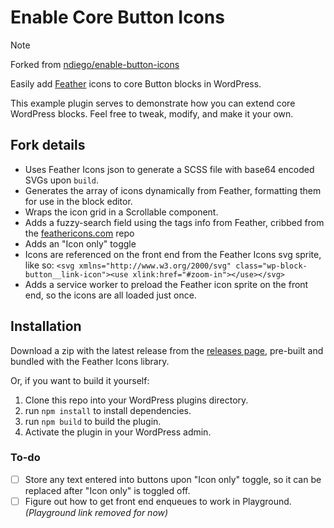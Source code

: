 # Enable Core Button Icons

> [!NOTE]
> Forked from [ndiego/enable-button-icons](https://github.com/ndiego/enable-button-icons)

Easily add [Feather](https://github.com/feathericons/feather) icons to core Button blocks in WordPress.

This example plugin serves to demonstrate how you can extend core WordPress blocks. Feel free to tweak, modify, and make it your own.

## Fork details
- Uses Feather Icons json to generate a SCSS file with base64 encoded SVGs upon `build`.
- Generates the array of icons dynamically from Feather, formatting them for use in the block editor.
- Wraps the icon grid in a Scrollable component.
- Adds a fuzzy-search field using the tags info from Feather, cribbed from the [feathericons.com](https://github.com/feathericons/feathericons.com) repo
- Adds an "Icon only" toggle
- Icons are referenced on the front end from the Feather Icons svg sprite, like so: `<svg xmlns="http://www.w3.org/2000/svg" class="wp-block-button__link-icon"><use xlink:href="#zoom-in"></use></svg>`
- Adds a service worker to preload the Feather icon sprite on the front end, so the icons are all loaded just once.

## Installation

Download a zip with the latest release from the [releases page](https://github.com/rynokins/enable-core-button-icons/releases/tag/v0.1.0-beta), pre-built and bundled with the Feather Icons library.

Or, if you want to build it yourself:

1. Clone this repo into your WordPress plugins directory.
2. run `npm install` to install dependencies.
3. run `npm build` to build the plugin.
4. Activate the plugin in your WordPress admin.

### To-do
- [ ] Store any text entered into buttons upon "Icon only" toggle, so it can be replaced after "Icon only" is toggled off.
- [ ] Figure out how to get front end enqueues to work in Playground. _(Playground link removed for now)_
